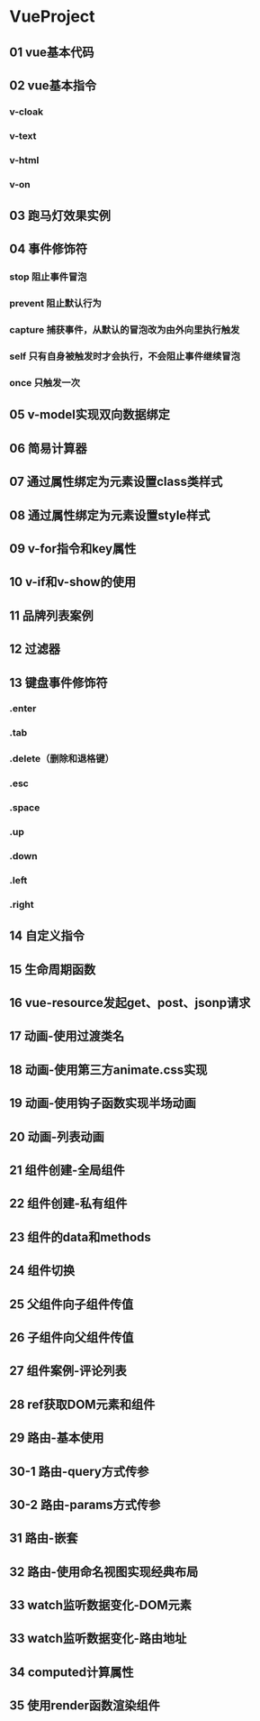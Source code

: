 # VueProject
## 01 vue基本代码
## 02 vue基本指令
### v-cloak
### v-text
### v-html
### v-on
## 03 跑马灯效果实例
## 04 事件修饰符
### stop 阻止事件冒泡
### prevent 阻止默认行为
### capture 捕获事件，从默认的冒泡改为由外向里执行触发
### self 只有自身被触发时才会执行，不会阻止事件继续冒泡
### once 只触发一次
## 05 v-model实现双向数据绑定
## 06 简易计算器
## 07 通过属性绑定为元素设置class类样式
## 08 通过属性绑定为元素设置style样式
## 09 v-for指令和key属性
## 10 v-if和v-show的使用
## 11 品牌列表案例
## 12 过滤器
## 13 键盘事件修饰符
###  .enter
###  .tab
###  .delete（删除和退格键）
###  .esc
###  .space
###  .up
###  .down
###  .left
###  .right
## 14 自定义指令
## 15 生命周期函数
## 16 vue-resource发起get、post、jsonp请求
## 17 动画-使用过渡类名
## 18 动画-使用第三方animate.css实现
## 19 动画-使用钩子函数实现半场动画
## 20 动画-列表动画
## 21 组件创建-全局组件
## 22 组件创建-私有组件
## 23 组件的data和methods
## 24 组件切换
## 25 父组件向子组件传值
## 26 子组件向父组件传值
## 27 组件案例-评论列表
## 28 ref获取DOM元素和组件
## 29 路由-基本使用
## 30-1 路由-query方式传参
## 30-2 路由-params方式传参
## 31 路由-嵌套
## 32 路由-使用命名视图实现经典布局
## 33 watch监听数据变化-DOM元素
## 33 watch监听数据变化-路由地址
## 34 computed计算属性
## 35 使用render函数渲染组件





